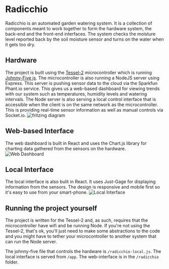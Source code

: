 # Radicchio
Radicchio is an automated garden watering system.  It is a collection of components meant to work together to form the hardware system, the back-end and the front-end interfaces.  The system checks the moisture level reported back by the soil moisture sensor and turns on the water when it gets too dry.  

## Hardware
The project is built using the [Tessel-2](https://tessel.io/) microcontroller which is running [Johnny-Five js](http://johnny-five.io/).  The microcontroller is also running a NodeJS server using Express.  This server is pushing sensor data to the cloud via the Sparkfun Phant.io service.  This gives us a web-based dashboard for viewing trends with our system such as temperatures, humidity levels and watering intervals.  The Node server is also serving a local control interface that is accessible when the client is on the same network as the microcontroller.  This is providing real-time sensor information as well as manual controls via Socket.io.
![fritzing diagram](https://github.com/Jeff-Duke/radicchio/blob/master/radicchio/public/Screen%20Shot%202016-11-05%20at%2013.11.25.png "Fritzing Diagram of the hardware")

## Web-based Interface
The web dashboard is built in React and uses the Chart.js library for charting data gathered from the sensors on the hardware. ![Web Dashboard](https://github.com/Jeff-Duke/radicchio/blob/master/radicchio/public/Screen%20Shot%202016-11-08%20at%2013.37.31.png "Web Dashboard")

## Local Interface
The local interface is also bulit in React.  It uses Just-Gage for displaying information from the sensors. The design is responsive and mobile first so it's easy to use from your smart-phone. 
![Local Interface](https://github.com/Jeff-Duke/radicchio/blob/master/radicchio/public/mobile-screenshot.png "Local Interface")

## Running the project yourself
The project is written for the Tessel-2 and, as such, requires that the microcontroller have wifi and be running Node.  If you're not using the Tessel-2, that's ok, you'll just need to make some abstractions to the code and you might have to tether your microcontroller to another system that can run the Node server.  

The johnny-five file that controls the hardware is `/radicchio-local.js`.
The local interface is served from `/app`.
The web-interface is in the `/radicchio` folder.

